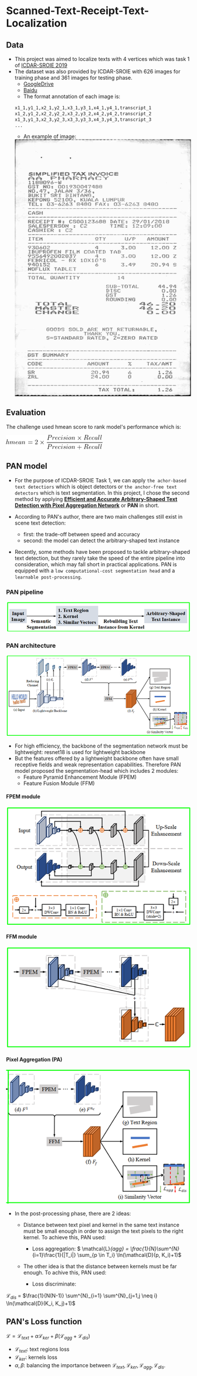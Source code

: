 # Scanned-Text-Receipt-Text-Localization

## Data
- This project was aimed to localize texts with 4 vertices which was task 1 of [ICDAR-SROIE 2019](https://rrc.cvc.uab.es/?ch=13&com=introduction)
- The dataset was also provided by ICDAR-SROIE with 626 images for training phase and 361 images for testing phase.
	- [GoogleDrive](https://drive.google.com/open?id=1ShItNWXyiY1tFDM5W02bceHuJjyeeJl2)
	- [Baidu](https://pan.baidu.com/s/1a57eKCSq8SV8Njz8-jO4Ww#list/path=%2FSROIE2019&parentPath=%2F)
	- The format annotation of each image is:
	```
	x1_1,y1_1,x2_1,y2_1,x3_1,y3_1,x4_1,y4_1,transcript_1
	x1_2,y1_2,x2_2,y2_2,x3_2,y3_2,x4_2,y4_2,transcript_2
	x1_3,y1_3,x2_3,y2_3,x3_3,y3_3,x4_3,y4_3,transcript_3
	...
	```
	- An example of image:
	<img width="500" height="700" src="./assets/6567.jpg">	

## Evaluation
The challenge used hmean score to rank model's performance which is: 

<img src="./assets/gif.latex.gif">

## PAN model

- For the purpose of ICDAR-SROIE Task 1, we can apply `the achor-based text detectiors` which is object detectors or `the anchor-free text detectors` which is text segmentation. In this project, I chose the second method by applying **[Efficient and Accurate Arbitrary-Shaped Text Detection with Pixel Aggregation Network](https://arxiv.org/abs/1908.05900)** or **PAN** in short.

- According to PAN's author, there are two main challenges still exist in scene text detection:
	- first: the trade-off between speed and accuracy 
	- second: the model can detect the arbitrary-shaped text instance

- Recently, some methods have been proposed to tackle arbitrary-shaped text detection, but they rarely take the speed of the entire pipeline into consideration, which may fall short in practical applications. PAN is equipped with a `low computational-cost segmentation head` and a `learnable post-processing`.
	

### PAN pipeline
<img src="./assets/PAN's_pipeline.png">

### PAN architecture

<img src="./assets/PAN_architecture.png">

- For high efficiency, the backbone of the segmentation network must be lightweight: resnet18 is used for lightweight backbone
- But the features offered by a lightweight backbone often have small receptive fields and weak representation capabilities. Therefore PAN model proposed the segmentation-head which includes 2 modules:
	- Feature Pyramid Enhancement Module (FPEM)
	- Feature Fusion Module (FFM)

#### FPEM module
<img src="./assets/PAN_FPEM_module.png">

#### FFM module
<img src="./assets/PAN_FFM_module.png">

#### Pixel Aggregation (PA)
<img src="./assets/PAN_PA.png">

- In the post-processing phase, there are 2 ideas:
	- Distance between text pixel and kernel in the same text instance must be small enough in order to assign the text pixels to the right kernel. To achieve this, PAN used:
		- Loss aggregation: 
$ \mathcal{L}_{agg} = \frac{1}{N}\sum^{N}_{i=1}\frac{1}{|T_i|} \sum_{p \in T_i} \ln(\mathcal{D}(p, K_i)+1)$

	- The other idea is that the distance between kernels must be far enough. To achive this, PAN used:
		- Loss discriminate:

$\mathcal{L}_{dis}$ = $\frac{1}{N(N-1)} \sum^{N}_{i=1} \sum^{N}_{j=1,j \neq i} \ln(\mathcal{D}(K_i, K_j)+1)$

## PAN's Loss function

$\mathcal{L}=\mathcal{L}_{text} + \alpha \mathcal{L}_{ker} + \beta (\mathcal{L}_{agg} + \mathcal{L}_{dis})$

- $\mathcal{L}_{text}$: text regions loss
- $\mathcal{L}_{ker}$: kernels loss
- $\alpha, \beta$: balancing the importance between $\mathcal{L}_{text}, \mathcal{L}_{ker}, \mathcal{L}_{agg}, \mathcal{L}_{dis}$.